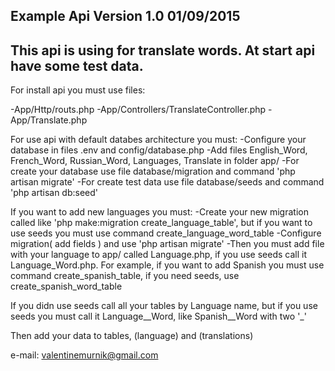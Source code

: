 Example Api Version 1.0 01/09/2015
----------------------------------

This api is using for translate words.
At start api have some test data.
--------------------------------
For install api you must use files:

-App/Http/routs.php
-App/Controllers/TranslateController.php
-App/Translate.php


For use api with default databes architecture you must:
-Configure your database in files .env and config/database.php
-Add files English_Word, French_Word, Russian_Word, Languages, Translate in folder app/
-For create your database use file database/migration and command 'php artisan migrate'
-For create test data use file database/seeds and command 'php artisan db:seed'


If you want to add new languages you must:
-Create your new migration called like 'php make:migration create_language_table',
but if you want to use seeds you must use command create_language_word_table
-Configure migration( add fields ) and use 'php artisan migrate'
-Then you must add file with your language to app/ called Language.php, if you use seeds call it Language_Word.php. 
For example, if you want to add Spanish you must use command create_spanish_table, if you need seeds, use create_spanish_word_table

If you didn use seeds call all your tables by Language name, but if you use seeds you must call it Language__Word, like Spanish__Word 
with two '_'

Then add your data to tables, (language) and (translations)

e-mail: valentinemurnik@gmail.com
